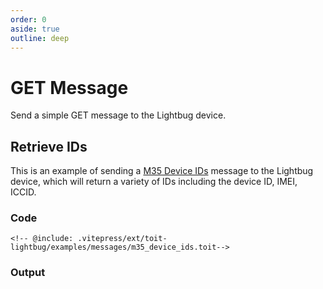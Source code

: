 ```yaml
---
order: 0
aside: true
outline: deep
---
```


# GET Message

Send a simple GET message to the Lightbug device.

## Retrieve IDs

This is an example of sending a [M35 Device IDs](/devices/api/messages/35-device-ids) message to the Lightbug device, which will return a variety of IDs including the device ID, IMEI, ICCID.

### Code

```toit
<!-- @include: .vitepress/ext/toit-lightbug/examples/messages/m35_device_ids.toit-->
```

### Output
